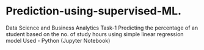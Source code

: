 # Prediction-using-supervised-ML.
Data Science and Business Analytics Task-1
Predicting the percentage of an student based on the no. of study hours using simple linear regression model
Used - Python (Jupyter Notebook)
